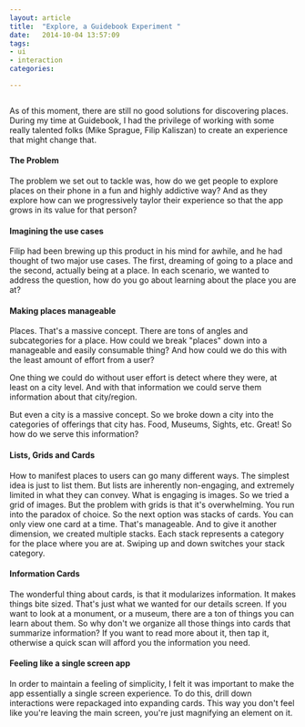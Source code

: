 ```yaml
---
layout: article
title:  "Explore, a Guidebook Experiment "
date:   2014-10-04 13:57:09
tags:
- ui
- interaction
categories:

---
```


<figure>
<img class="lazy" data-original="{{edchao.github.io}}/assets/img_gbExplore.jpg" />
</figure>

<!--more-->

As of this moment, there are still no good solutions for discovering places.  During my time at Guidebook, I had the privilege of working with some really talented folks (Mike Sprague, Filip Kaliszan) to create an experience that might change that.

#### The Problem

The problem we set out to tackle was, how do we get people to explore places on their phone in a fun and highly addictive way?  And as they explore how can we progressively taylor their experience so that the app grows in its value for that person?

#### Imagining the use cases

Filip had been brewing up this product in his mind for awhile, and he had thought of two major use cases.  The first, dreaming of going to a place and the second, actually being at a place.  In each scenario,  we wanted to address the question, how do you go about learning about the place you are at?

#### Making places manageable

Places.  That's a massive concept.  There are tons of angles and subcategories for a place.  How could we break "places" down into a manageable and easily consumable thing?  And how could we do this with the least amount of effort from a user?  

One thing we could do without user effort is detect where they were, at least on a city level.  And with that information we could serve them information about that city/region.  

But even a city is a massive concept.  So we broke down a city into the categories of offerings that city has.  Food, Museums, Sights, etc.  Great! So how do we serve this information?

#### Lists, Grids and Cards

How to manifest places to users can go many different ways.  The simplest idea is just to list them.  But lists are inherently non-engaging, and extremely limited in what they can convey.  What is engaging is images.  So we tried a grid of images.  But the problem with grids is that it's overwhelming.  You run into the paradox of choice.  So the next option was stacks of cards.  You can only view one card at a time.  That's manageable. And to give it another dimension, we created multiple stacks. Each stack represents a category for the place where you are at.   Swiping up and down switches your stack category.

#### Information Cards

The wonderful thing about cards, is that it modularizes information.  It makes things bite sized.  That's just what we wanted for our details screen.  If you want to look at a monument, or a museum, there are a ton of things you can learn about them.  So why don't we organize all those things into cards that summarize information? If you want to read more about it, then tap it, otherwise a quick scan will afford you the information you need.

#### Feeling like a single screen app

In order to maintain a feeling of simplicity, I felt it was important to make the app essentially a single screen experience.  To do this, drill down interactions were repackaged into expanding cards.  This way you don't feel like you're leaving the main screen, you're just magnifying an element on it.
